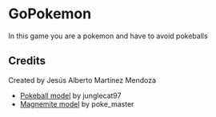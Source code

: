 # GoPokemon
In this game you are a pokemon and have to avoid pokeballs

## Credits
Created by Jesús Alberto Martínez Mendoza
- [Pokeball model](http://tf3dm.com/3d-model/pokemon-ball-23563.html) by junglecat97
- [Magnemite model](http://tf3dm.com/3d-model/magnemite-pokemon-97504.html) by poke_master
